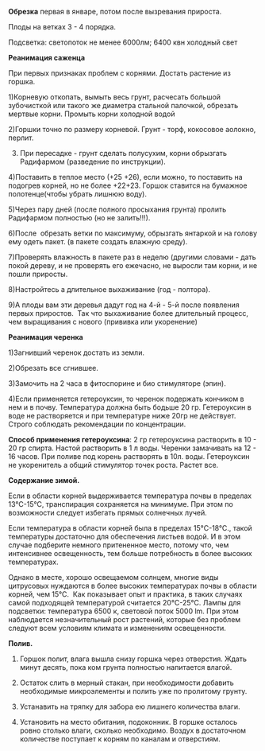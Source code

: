 **Обрезка** первая в январе, потом после вызревания прироста.

Плоды на ветках 3 - 4 порядка.

Подсветка: светопоток не менее 6000лм; 6400 квн холодный свет

**Реанимация саженца**

При первых признаках проблем с корнями. Достать растение из горшка.

1)Корневую откопать, вымыть весь грунт, расчесать большой зубочисткой или такого же диаметра стальной палочкой, обрезать мертвые корни. Промыть корни холодной водой

2)Горшки точно по размеру корневой. Грунт - торф, кокосовое аолокно, перлит.

3) При пересадке - грунт сделать полусухим, корни обрызгать Радифармом (разведение по инструкции).

4)Поставить в теплое место (+25 +26), если можно, то поставить на подогрев корней, но не более +22+23. Горшок ставится на бумажное полотенце(чтобы убрать лишнюю воду).

5)Через пару дней (после полного просыхания грунта) пролить Радифармом полностью (но не залить!!!).

6)После  обрезать ветки по максимуму, обрызгать янтаркой и на голову ему одеть пакет. (в пакете создать влажную среду).

7)Проверять влажность в пакете раз в неделю (другими словами - дать покой дереву, и не проверять его ежечасно, не выросли там корни, и не пошли приросты.

8)Настройтесь а длительное выхаживание (год - полтора).

9)А плоды вам эти деревья дадут год на 4-й - 5-й после появления первых приростов.  Так что выхаживание более длительный процесс, чем выращивания с нового (прививка или укоренение)

**Реанимация черенка**

1)Загнивший черенок достать из земли.

2)Обрезать все сгнившее.

3)Замочить на 2 часа в фитоспорине и био стимуляторе (эпин).

4)Если применяется гетероуксин, то черенок подержать кончиком в нем и в почву. Температура должна быть бодьше 20 гр. Гетероуксин в воде не растворяется и при температуре ниже 20гр не действует. Строго соблюдать рекомендации по концентрации.

  

**Способ применения гетероуксина**: 2 гр гетероуксина растворить в 10 - 20 гр спирта. Настой растворить в 1 л воды. Черенки замачивать на 12 - 16 часов. При поливе под корень растворять в 10л. воды. Гетероуксин не укоренитель а общий стимулятор точек роста. Растет все.

  

**Содержание зимой.**

Если в области корней выдерживается температура почвы в пределах 13°C-15°C, транспирация сохраняется на минимуме. При этом по возможности следует избегать прямых солнечных лучей.

Если температура в области корней была в пределах 15°C-18°C., такой температуры достаточно для обеспечения листьев водой. И в этом случае подберите немного притененное место, потому что, чем интенсивнее освещенность, тем больше потребность в более высоких температурах.

Однако в месте, хорошо освещаемом солнцем, многие виды цитрусовых нуждаются в более высоких температурах почвы в области корней, чем 15°С.  Как показывает опыт и практика, в таких случаях самой подходящей температурой считается 20°C-25°C. Лампы для подсветки: температура 6500 к, световой поток 5000 lm. При этом наблюдается незначительный рост растений, которые без проблем следуют всем условиям климата и изменениям освещенности.

**Полив.**

1. Горшок полит, влага вышла снизу горшка через отверстия. Ждать минут десять, пока ком грунта полностью напитается влагой.
    
2. Остаток слить в мерный стакан, при необходимости добавить необходимые микроэлементы и полить уже по пролитому грунту.
    
3. Устанавить на тряпку для забора ею лишнего количества влаги.
    
4. Установить на место обитания, подоконник. В горшке осталось ровно столько влаги, сколько необходимо. Воздух в достаточном количестве поступает к корням по каналам и отверстиям.
